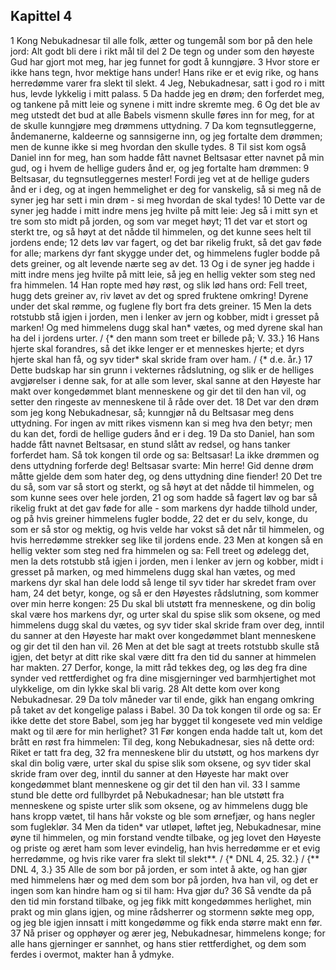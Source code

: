 ## Kapittel 4

1 Kong Nebukadnesar til alle folk, ætter og tungemål som bor på den hele jord: Alt godt bli dere i rikt mål til del
2 De tegn og under som den høyeste Gud har gjort mot meg, har jeg funnet for godt å kunngjøre.
3 Hvor store er ikke hans tegn, hvor mektige hans under! Hans rike er et evig rike, og hans herredømme varer fra slekt til slekt.
4 Jeg, Nebukadnesar, satt i god ro i mitt hus, levde lykkelig i mitt palass.
5 Da hadde jeg en drøm; den forferdet meg, og tankene på mitt leie og synene i mitt indre skremte meg.
6 Og det ble av meg utstedt det bud at alle Babels vismenn skulle føres inn for meg, for at de skulle kunngjøre meg drømmens uttydning.
7 Da kom tegnsutleggerne, åndemanerne, kaldeerne og sannsigerne inn, og jeg fortalte dem drømmen; men de kunne ikke si meg hvordan den skulle tydes.
8 Til sist kom også Daniel inn for meg, han som hadde fått navnet Beltsasar etter navnet på min gud, og i hvem de hellige guders ånd er, og jeg fortalte ham drømmen:
9 Beltsasar, du tegnsutleggernes mester! Fordi jeg vet at de hellige guders ånd er i deg, og at ingen hemmelighet er deg for vanskelig, så si meg nå de syner jeg har sett i min drøm - si meg hvordan de skal tydes!
10 Dette var de syner jeg hadde i mitt indre mens jeg hvilte på mitt leie: Jeg så i mitt syn et tre som sto midt på jorden, og som var meget høyt;
11 det var et stort og sterkt tre, og så høyt at det nådde til himmelen, og det kunne sees helt til jordens ende;
12 dets løv var fagert, og det bar rikelig frukt, så det gav føde for alle; markens dyr fant skygge under det, og himmelens fugler bodde på dets greiner, og alt levende nærte seg av det.
13 Og i de syner jeg hadde i mitt indre mens jeg hvilte på mitt leie, så jeg en hellig vekter som steg ned fra himmelen.
14 Han ropte med høy røst, og slik lød hans ord: Fell treet, hugg dets greiner av, riv løvet av det og spred fruktene omkring! Dyrene under det skal rømme, og fuglene fly bort fra dets greiner.
15 Men la dets rotstubb stå igjen i jorden, men i lenker av jern og kobber, midt i gresset på marken! Og med himmelens dugg skal han* vætes, og med dyrene skal han ha del i jordens urter. / {* den mann som treet er billede på; V. 33.}
16 Hans hjerte skal forandres, så det ikke lenger er et menneskes hjerte; et dyrs hjerte skal han få, og syv tider* skal skride fram over ham. / {* d.e. år.}
17 Dette budskap har sin grunn i vekternes rådslutning, og slik er de helliges avgjørelser i denne sak, for at alle som lever, skal sanne at den Høyeste har makt over kongedømmet blant menneskene og gir det til den han vil, og setter den ringeste av menneskene til å råde over det.
18 Det var den drøm som jeg kong Nebukadnesar, så; kunngjør nå du Beltsasar meg dens uttydning. For ingen av mitt rikes vismenn kan si meg hva den betyr; men du kan det, fordi de hellige guders ånd er i deg.
19 Da sto Daniel, han som hadde fått navnet Beltsasar, en stund slått av redsel, og hans tanker forferdet ham. Så tok kongen til orde og sa: Beltsasar! La ikke drømmen og dens uttydning forferde deg! Beltsasar svarte: Min herre! Gid denne drøm måtte gjelde dem som hater deg, og dens uttydning dine fiender!
20 Det tre du så, som var så stort og sterkt, og så høyt at det nådde til himmelen, og som kunne sees over hele jorden,
21 og som hadde så fagert løv og bar så rikelig frukt at det gav føde for alle - som markens dyr hadde tilhold under, og på hvis greiner himmelens fugler bodde,
22 det er du selv, konge, du som er så stor og mektig, og hvis velde har vokst så det når til himmelen, og hvis herredømme strekker seg like til jordens ende.
23 Men at kongen så en hellig vekter som steg ned fra himmelen og sa: Fell treet og ødelegg det, men la dets rotstubb stå igjen i jorden, men i lenker av jern og kobber, midt i gresset på marken, og med himmelens dugg skal han vætes, og med markens dyr skal han dele lodd så lenge til syv tider har skredet fram over ham,
24 det betyr, konge, og så er den Høyestes rådslutning, som kommer over min herre kongen:
25 Du skal bli utstøtt fra menneskene, og din bolig skal være hos markens dyr, og urter skal du spise slik som oksene, og med himmelens dugg skal du vætes, og syv tider skal skride fram over deg, inntil du sanner at den Høyeste har makt over kongedømmet blant menneskene og gir det til den han vil.
26 Men at det ble sagt at treets rotstubb skulle stå igjen, det betyr at ditt rike skal være ditt fra den tid du sanner at himmelen har makten.
27 Derfor, konge, la mitt råd tekkes deg, og løs deg fra dine synder ved rettferdighet og fra dine misgjerninger ved barmhjertighet mot ulykkelige, om din lykke skal bli varig.
28 Alt dette kom over kong Nebukadnesar.
29 Da tolv måneder var til ende, gikk han engang omkring på taket av det kongelige palass i Babel.
30 Da tok kongen til orde og sa: Er ikke dette det store Babel, som jeg har bygget til kongesete ved min veldige makt og til ære for min herlighet?
31 Før kongen enda hadde talt ut, kom det brått en røst fra himmelen: Til deg, kong Nebukadnesar, sies nå dette ord: Riket er tatt fra deg,
32 fra menneskene blir du utstøtt, og hos markens dyr skal din bolig være, urter skal du spise slik som oksene, og syv tider skal skride fram over deg, inntil du sanner at den Høyeste har makt over kongedømmet blant menneskene og gir det til den han vil.
33 I samme stund ble dette ord fullbyrdet på Nebukadnesar; han ble utstøtt fra menneskene og spiste urter slik som oksene, og av himmelens dugg ble hans kropp vætet, til hans hår vokste og ble som ørnefjær, og hans negler som fugleklør.
34 Men da tiden* var utløpet, løftet jeg, Nebukadnesar, mine øyne til himmelen, og min forstand vendte tilbake, og jeg lovet den Høyeste og priste og æret ham som lever evindelig, han hvis herredømme er et evig herredømme, og hvis rike varer fra slekt til slekt**. / {* DNL 4, 25. 32.} / {** DNL 4, 3.}
35 Alle de som bor på jorden, er som intet å akte, og han gjør med himmelens hær og med dem som bor på jorden, hva han vil, og det er ingen som kan hindre ham og si til ham: Hva gjør du?
36 Så vendte da på den tid min forstand tilbake, og jeg fikk mitt kongedømmes herlighet, min prakt og min glans igjen, og mine rådsherrer og stormenn søkte meg opp, og jeg ble igjen innsatt i mitt kongedømme og fikk enda større makt enn før.
37 Nå priser og opphøyer og ærer jeg, Nebukadnesar, himmelens konge; for alle hans gjerninger er sannhet, og hans stier rettferdighet, og dem som ferdes i overmot, makter han å ydmyke.
